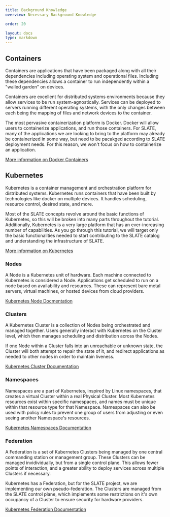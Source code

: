 ```yaml
---
title: Background Knowledge
overview: Necessary Background Knowledge

order: 20

layout: docs
type: markdown
---
```


## Containers
Containers are applications that have been packaged along with all their dependencies including operating system and operational files. Including these dependencies allows a container to run independently within a "walled garden" on devices.

Containers are excellent for distributed systems environments because they allow services to be run system-agnostically. Services can be deployed to servers running different operating systems, with the only changes between each being the mapping of files and network devices to the container.

The most pervasive containerization platform is Docker. Docker will allow users to containerize applications, and run those containers. For SLATE, many of the applications we are looking to bring to the platform may already be containerized in some way, but need to be pacakged according to SLATE deployment needs. For this reason, we won't focus on how to containerize an application.

[More information on Docker Containers](https://www.docker.com/resources/what-container)

## Kubernetes
Kubernetes is a container management and orchestration platform for distributed systems. Kubernetes runs containers that have been built by technologies like docker on multiple devices. It handles scheduling, resource control, desired state, and more.

Most of the SLATE concepts revolve around the basic functions of Kubernetes, so this will be broken into many parts throughout the tutorial. Additionally, Kubernetes is a very large platform that has an ever-increasing number of capabilities. As you go through this tutorial, we will target only the basic functionalities needed to start contributing to the SLATE catalog and understanding the infrastructure of SLATE.

[More information on Kubernetes](https://kubernetes.io/docs/concepts/)

### Nodes

A Node is a Kubernetes unit of hardware. Each machine connected to Kubernetes is considered a Node. Applications get scheduled to run on a node based on availability and resources. These can represent bare metal servers, virtual machines, or hosted devices from cloud providers. 

[Kubernetes Node Docmentation](https://kubernetes.io/docs/concepts/architecture/nodes/)

### Clusters

A Kubernetes Cluster is a collection of Nodes being orchestrated and managed together. Users generally interact with Kubernetes on the Cluster level, which then manages scheduling and distribution across the Nodes.

If one Node within a Cluster falls into an unreachable or unknown state, the Cluster will both attempt to repair the state of it, and redirect applications as needed to other nodes in order to maintain liveness.

[Kubernetes Cluster Documentation](https://kubernetesbootcamp.github.io/kubernetes-bootcamp/1-1.html)

### Namespaces
Namespaces are a part of Kubernetes, inspired by Linux namespaces, that creates a virtual Cluster within a real Physical Cluster. Most Kubernetes resources exist within specific namespaces, and names must be unique within that resource type for that Namespace. Namespaces can also be used with policy rules to prevent one group of users from adjusting or even seeing another Namespace's resources.

[Kubernetes Namespaces Documentation](https://kubernetes.io/docs/concepts/overview/working-with-objects/namespaces/)

### Federation

A Federation is a set of Kubernetes Clusters being managed by one central commanding station or management group. These Clusters can be managed invidividually, but from a single control plane. This allows fewer points of interaction, and a greater ability to deploy services across multiple Clusters if necessary.

Kubernetes has a Federation, but for the SLATE project, we are implementing our own pseudo-federation. The Clusters are managed from the SLATE control plane, which implements some restrictions on it's own occupancy of a Cluster to ensure security for hardware providers.

[Kubernetes Federation Documentation](https://kubernetes.io/docs/concepts/cluster-administration/federation/)
